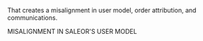 That creates a misalignment in user model, order attribution, and communications.

MISALIGNMENT IN SALEOR'S USER MODEL
